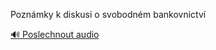 
Poznámky k diskusi o svobodném bankovnictví

[🔊 Poslechnout audio](/data/7-paragraphs/audio/chapter_82/para_003-Poznmky-k-diskusi-o-svobodnm-bankovnictv.mp3)
